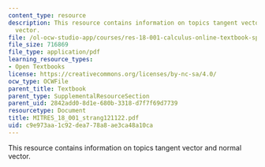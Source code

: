 ```yaml
---
content_type: resource
description: This resource contains information on topics tangent vector and normal
  vector.
file: /ol-ocw-studio-app/courses/res-18-001-calculus-online-textbook-spring-2005/c9e973aa1c92dea778a8ae3ca48a10ca_MITRES_18_001_strang121122.pdf
file_size: 716869
file_type: application/pdf
learning_resource_types:
- Open Textbooks
license: https://creativecommons.org/licenses/by-nc-sa/4.0/
ocw_type: OCWFile
parent_title: Textbook
parent_type: SupplementalResourceSection
parent_uid: 2842add0-8d1e-680b-3318-d7f7f69d7739
resourcetype: Document
title: MITRES_18_001_strang121122.pdf
uid: c9e973aa-1c92-dea7-78a8-ae3ca48a10ca
---
```

This resource contains information on topics tangent vector and normal vector.